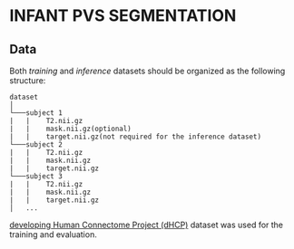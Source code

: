 # INFANT PVS SEGMENTATION

## Data
Both *training* and *inference* datasets should be organized as the following structure:
```
dataset
│
└───subject 1
|   |    T2.nii.gz
|   |    mask.nii.gz(optional)
|   |    target.nii.gz(not required for the inference dataset)
└───subject 2
|   |    T2.nii.gz
|   |    mask.nii.gz
|   |    target.nii.gz
└───subject 3
|   |    T2.nii.gz
|   |    mask.nii.gz
|   |    target.nii.gz
│   ...
```
[developing Human Connectome Project (dHCP)](https://www.developingconnectome.org/) dataset was used for the training and evaluation. 
